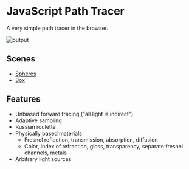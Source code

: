 # JavaScript Path Tracer

A very simple path tracer in the browser.

![output](https://user-images.githubusercontent.com/364501/27105261-c4fc70c4-5043-11e7-98d7-3b39d1d7fe65.png)

## Scenes

- [Spheres](https://hunterloftis.github.io/pathtracer/?scene=spheres)
- [Box](https://hunterloftis.github.io/pathtracer/?scene=spheres)

## Features

- Unbiased forward tracing ("all light is indirect")
- Adaptive sampling
- Russian roulette
- Physically based materials
  - Fresnel reflection, transmission, absorption, diffusion
  - Color, index of refraction, gloss, transparency, separate fresnel channels, metals
- Arbitrary light sources

